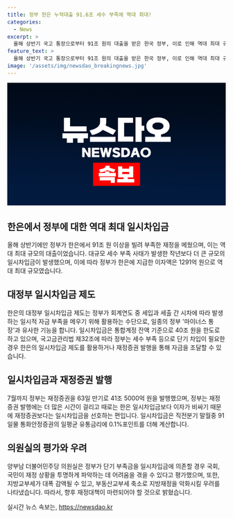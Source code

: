 ```yaml
---
title: 정부 한은 누적대출 91.6조 세수 부족에 역대 최대!
categories:
  - News
excerpt: >
  올해 상반기 국고 통장으로부터 91조 원의 대출을 받은 한국 정부, 이로 인해 역대 최대 규모의 세수 부족이 발생하고, 1300억 원의 이자를 납부했다. 이는 한은의 일시차입금 제도를 통한 것으로, 정부는 71조 7000억 원을 상환하였으나 19조 9000억 원이 대출잔액으로 남아있다. 양부남 의원실은 이러한 금융활동이 국가 재정에 부정적인 영향을 미칠 수 있다고 우려하고 있다.
feature_text: >
  올해 상반기 국고 통장으로부터 91조 원의 대출을 받은 한국 정부, 이로 인해 역대 최대 규모의 세수 부족이 발생하고, 1300억 원의 이자를 납부했다. 이는 한은의 일시차입금 제도를 통한 것으로, 정부는 71조 7000억 원을 상환하였으나 19조 9000억 원이 대출잔액으로 남아있다. 양부남 의원실은 이러한 금융활동이 국가 재정에 부정적인 영향을 미칠 수 있다고 우려하고 있다.
image: '/assets/img/newsdao_breakingnews.jpg'
---
```


<p><img src="/assets/img/newsdao_breakingnews.jpg" alt="implanttips 속보" /></p>

<h2 data-ke-size="size26">한은에서 정부에 대한 역대 최대 일시차입금</h2>

<p data-ke-size="size16">올해 상반기에만 정부가 한은에서 91조 원 이상을 빌려 부족한 재정을 메웠으며, 이는 역대 최대 규모의 대출이었습니다. 대규모 세수 부족 사태가 발생한 작년보다 더 큰 규모의 일시차입금이 발생했으며, 이에 따라 정부가 한은에 지급한 이자액은 1291억 원으로 역대 최대 규모였습니다.</p>

<h2 data-ke-size="size26">대정부 일시차입금 제도</h2>

<p data-ke-size="size16">한은의 대정부 일시차입금 제도는 정부가 회계연도 중 세입과 세출 간 시차에 따라 발생하는 일시적 자금 부족을 메우기 위해 활용하는 수단으로, 일종의 정부 '마이너스 통장'과 유사한 기능을 합니다. 일시차입금은 통합계정 잔액 기준으로 40조 원을 한도로 하고 있으며, 국고금관리법 제32조에 따라 정부는 세수 부족 등으로 단기 차입이 필요한 경우 한은의 일시차입금 제도를 활용하거나 재정증권 발행을 통해 자금을 조달할 수 있습니다.</p>

<h2 data-ke-size="size26">일시차입금과 재정증권 발행</h2>

<p data-ke-size="size16">7월까지 정부는 재정증권을 63일 만기로 41조 5000억 원을 발행했으며, 정부는 재정증권 발행에는 더 많은 시간이 걸리고 때로는 한은 일시차입금보다 이자가 비싸기 때문에 재정증권보다는 일시차입금을 선호하는 편입니다. 일시차입금은 직전분기 말월중 91일물 통화안정증권의 일평균 유통금리에 0.1%포인트를 더해 계산합니다.</p>

<h2 data-ke-size="size26">의원실의 평가와 우려</h2>

<p data-ke-size="size16">양부남 더불어민주당 의원실은 정부가 단기 부족금을 일시차입금에 의존할 경우 국회, 국민이 재정 상황을 투명하게 파악하는 데 어려움을 겪을 수 있다고 평가했으며, 또한, 지방교부세가 대폭 감액될 수 있고, 부동산교부세 축소로 지방재정을 악화시킬 우려를 나타냈습니다. 따라서, 향후 재정대책이 마련되어야 할 것으로 밝혔습니다.</p>
실시간 뉴스 속보는, <a href="https://newsdao.kr" rel="dofollow">https://newsdao.kr</a>


